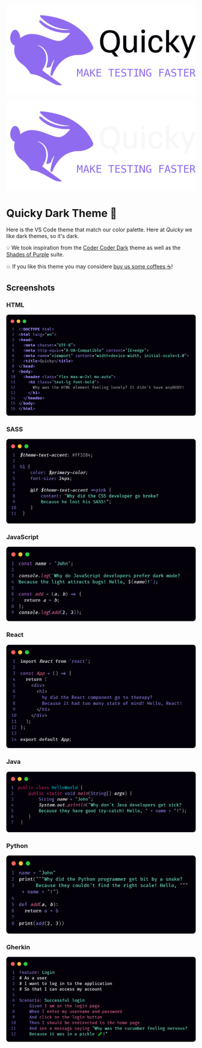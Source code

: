 <p align="center">

  ![Quicky Logo](./quicky-light.svg#gh-light-mode-only)

  ![Quicky Logo](./quicky-dark.svg#gh-dark-mode-only)
  
</p>

# Quicky Dark Theme 🐇

Here is the VS Code theme that match our color palette. Here at *Quicky* we like dark themes, so it's dark.

💡 We took inspiration from the [Coder Coder Dark](https://marketplace.visualstudio.com/items?itemName=CoderCoder.codercoder-dark-theme) theme as well as the [Shades of Purple](https://marketplace.visualstudio.com/items?itemName=ahmadawais.shades-of-purple) suite.

💥 If you like this theme you may considere [buy us some coffees ☕](https://www.buymeacoffee.com/renerpires)!

## Screenshots

### HTML

![HTML screenshot](./preview_html.png)

### SASS

![SASS screenshot](./preview_sass.png)

### JavaScript

![JS screenshot](./preview_js.png)

### React

![React screenshot](./preview_react.png)

### Java

![Java screenshot](./preview_java.png)

### Python

![Python screenshot](./preview_python.png)

### Gherkin

![Gherkin screenshot](./preview_gherkin.png)